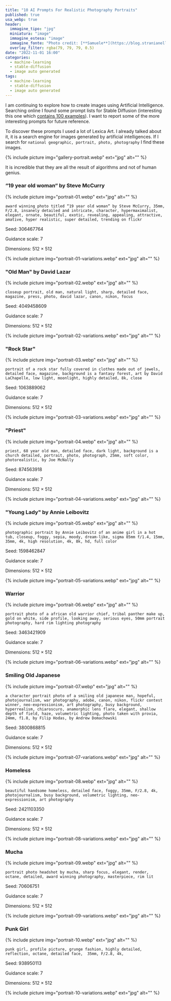 ```yaml
---
title: "10 AI Prompts For Realistic Photography Portraits"
published: true
usa_webp: true
header:
  immagine_tipo: "jpg"
  miniatura: "image"
  immagine_estesa: "image"
  immagine_fonte: "Photo credit: [**Samuele**](https://blog.stranianelli.com/)"
  overlay_filter: rgba(79, 79, 79, 0.5)
date: "2022-11-01 16:00"
categories:
  - machine-learning
  - stable-diffusion
  - image auto generated
tags:
  - machine-learning
  - stable-diffusion
  - image auto generated
---
```


I am continuing to explore how to create images using Artificial Intelligence. Searching online I found some prompt lists for Stable Diffusion (interesting this one which [contains 100 examples](https://mpost.io/best-100-stable-diffusion-prompts-the-most-beautiful-ai-text-to-image-prompts/)). I want to report some of the more interesting prompts for future reference.

To discover these prompts I used a lot of Lexica Art. I already talked about it, it is a search engine for images generated by artificial intelligences. If I search for `national geographic, portrait, photo, photography` I find these images.

{% include picture img="gallery-portrait.webp" ext="jpg" alt="" %}

It is incredible that they are all the result of algorithms and not of human genius.

### “19 year old woman“ by Steve McCurry

{% include picture img="portrait-01.webp" ext="jpg" alt="" %}

```
award winning photo titled “19 year old woman“ by Steve McCurry, 35mm, F/2.8, insanely detailed and intricate, character, hypermaximalist, elegant, ornate, beautiful, exotic, revealing, appealing, attractive, amative, hyper realistic, super detailed, trending on flickr
```

Seed: 306467764

Guidance scale: 7

Dimensions: 512 × 512

{% include picture img="portrait-01-variations.webp" ext="jpg" alt="" %}

### "Old Man" by David Lazar

{% include picture img="portrait-02.webp" ext="jpg" alt="" %}

```
closeup portrait, old man, natural light, sharp, detailed face, magazine, press, photo, david lazar, canon, nikon, focus
```

Seed: 4049458609

Guidance scale: 7

Dimensions: 512 × 512

{% include picture img="portrait-02-variations.webp" ext="jpg" alt="" %}

### "Rock Star"

{% include picture img="portrait-03.webp" ext="jpg" alt="" %}

```
portrait of a rock star fully covered in clothes made out of jewels, detailed face, magazine, background is a fantasy forest, art by David LaChapelle, low light, moonlight, highly detailed, 8k, close
```

Seed: 1063889062

Guidance scale: 7

Dimensions: 512 × 512

{% include picture img="portrait-03-variations.webp" ext="jpg" alt="" %}

### "Priest"

{% include picture img="portrait-04.webp" ext="jpg" alt="" %}

```
priest, 68 year old man, detailed face, dark light, background is a church detailed, portrait, photo, photograph, 25mm, soft color, photorealistic, by Joe McNally
```

Seed: 874563918

Guidance scale: 7

Dimensions: 512 × 512

{% include picture img="portrait-04-variations.webp" ext="jpg" alt="" %}

### "Young Lady" by Annie Leibovitz

{% include picture img="portrait-05.webp" ext="jpg" alt="" %}

```
photographic portrait by Annie Leibovitz of an anime girl in a hot tub, closeup, foggy, sepia, moody, dream-like, sigma 85mm f/1.4, 15mm, 35mm, 4k, high resolution, 4k, 8k, hd, full color
```

Seed: 1598462847

Guidance scale: 7

Dimensions: 512 × 512

{% include picture img="portrait-05-variations.webp" ext="jpg" alt="" %}

### Warrior

{% include picture img="portrait-06.webp" ext="jpg" alt="" %}

```
portrait photo of a african old warrior chief, tribal panther make up, gold on white, side profile, looking away, serious eyes, 50mm portrait photography, hard rim lighting photography
```

Seed: 3463421909

Guidance scale: 7

Dimensions: 512 × 512

{% include picture img="portrait-06-variations.webp" ext="jpg" alt="" %}

### Smiling Old Japanese

{% include picture img="portrait-07.webp" ext="jpg" alt="" %}

```
a character portrait photo of a smiling old japanese man, hopeful, photojournalism, war photography, adobe, canon, nikon, flickr contest winner, neo-expressionism, art photography, busy background, hyperrealism, chiaroscuro, anamorphic lens flare, elegant, shallow depth of field, haze, volumetric lighting, photo taken with provia, 24mm, f1.8, by Filip Hodas, by Andrew Domachowski
```

Seed: 3800868815

Guidance scale: 7

Dimensions: 512 × 512

{% include picture img="portrait-07-variations.webp" ext="jpg" alt="" %}

### Homeless

{% include picture img="portrait-08.webp" ext="jpg" alt="" %}

```
beautiful handsome homeless, detailed face, foggy, 35mm, F/2.8, 4k, photojournalism, busy background, volumetric lighting, neo-expressionism, art photography
```

Seed: 2421103350

Guidance scale: 7

Dimensions: 512 × 512

{% include picture img="portrait-08-variations.webp" ext="jpg" alt="" %}

### Mucha

{% include picture img="portrait-09.webp" ext="jpg" alt="" %}

```
portrait photo headshot by mucha, sharp focus, elegant, render, octane, detailed, award winning photography, masterpiece, rim lit
```

Seed: 70606751

Guidance scale: 7

Dimensions: 512 × 512

{% include picture img="portrait-09-variations.webp" ext="jpg" alt="" %}

### Punk Girl

{% include picture img="portrait-10.webp" ext="jpg" alt="" %}

```
punk girl, profile picture, grunge fashion, highly detailed, reflection, octane, detailed face,  35mm, F/2.8, 4k,
```

Seed: 938950113

Guidance scale: 7

Dimensions: 512 × 512

{% include picture img="portrait-10-variations.webp" ext="jpg" alt="" %}
